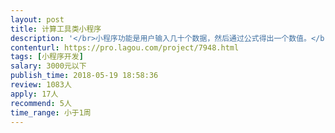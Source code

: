 ```yaml
---                
layout: post       
title: 计算工具类小程序           
description: '</br>小程序功能是用户输入几十个数据，然后通过公式得出一个数值。</br>后台保存用户的输入，避免用户每次得重新输。</br>用激励式视频广告插件保证用户看了广告才能得到结果。</br>'     
contenturl: https://pro.lagou.com/project/7948.html      
tags: [小程序开发]            
salary: 3000元以下          
publish_time: 2018-05-19 18:58:36         
review: 1083人                   
apply: 17人                   
recommend: 5人                   
time_range: 小于1周              
---                 
```

